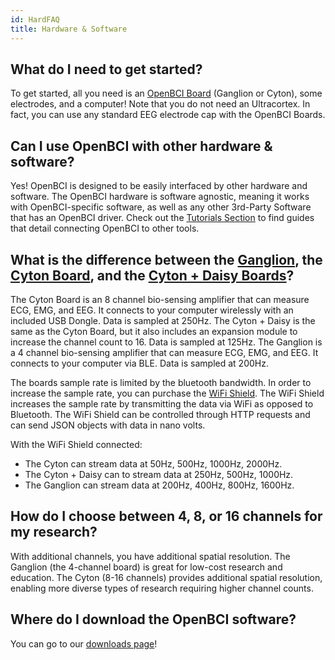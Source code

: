 ```yaml
---
id: HardFAQ
title: Hardware & Software
---
```

## What do I need to get started?

To get started, all you need is an [OpenBCI Board](http://shop.openbci.com/collections/frontpage/boards) (Ganglion or Cyton), some electrodes, and a computer! Note that you do not need an Ultracortex. In fact, you can use any standard EEG electrode cap with the OpenBCI Boards.

## Can I use OpenBCI with other hardware & software?

Yes! OpenBCI is designed to be easily interfaced by other hardware and software. The OpenBCI hardware is software agnostic, meaning it works with OpenBCI-specific software, as well as any other 3rd-Party Software that has an OpenBCI driver. Check out the [Tutorials Section](GettingStarted/00-GettingStartedLanding.md) to find guides that detail connecting OpenBCI to other tools.

## What is the difference between the [Ganglion](Ganglion/01-GanglionBoard.md), the [Cyton Board](Cyton/01-CytonBoard.md), and the [Cyton + Daisy Boards](GettingStarted/Boards/011-Daisy_Getting_Started_Guide.md)?

The Cyton Board is an 8 channel bio-sensing amplifier that can measure ECG, EMG, and EEG. It connects to your computer wirelessly with an included USB Dongle. Data is sampled at 250Hz.
The Cyton + Daisy is the same as the Cyton Board, but it also includes an expansion module to increase the channel count to 16. Data is sampled at 125Hz.
The Ganglion is a 4 channel bio-sensing amplifier that can measure ECG, EMG, and EEG. It connects to your computer via BLE. Data is sampled at 200Hz.

The boards sample rate is limited by the bluetooth bandwidth. In order to increase the sample rate, you can purchase the [WiFi Shield](https://shop.openbci.com/collections/frontpage/products/wifi-shield?variant=44534009550). The WiFi Shield increases the sample rate by transmitting the data via WiFi as opposed to Bluetooth. The WiFi Shield can be controlled through HTTP requests and can send JSON objects with data in nano volts.

With the WiFi Shield connected:

-   The Cyton can stream data at 50Hz, 500Hz, 1000Hz, 2000Hz.
-   The Cyton + Daisy can to stream data at 250Hz, 500Hz, 1000Hz.
-   The Ganglion can stream data at 200Hz, 400Hz, 800Hz, 1600Hz.

## How do I choose between 4, 8, or 16 channels for my research?

With additional channels, you have additional spatial resolution. The Ganglion (the 4-channel board) is great for low-cost research and education. The Cyton (8-16 channels) provides additional spatial resolution, enabling more diverse types of research requiring higher channel counts.

## Where do I download the OpenBCI software?

You can go to our [downloads page](http://openbci.com/donation)!

